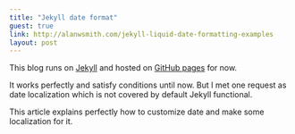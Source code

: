 ```yaml
---
title: "Jekyll date format"
guest: true
link: http://alanwsmith.com/jekyll-liquid-date-formatting-examples
layout: post
---
```


This blog runs on [Jekyll](http://jekyllrb.com) and hosted on [GitHub pages](http://pages.github.com/) for now.

It works perfectly and satisfy conditions until now. But I met one request as date localization which is not covered by default Jekyll functional.

This article explains perfectly how to customize date and make some localization for it.

